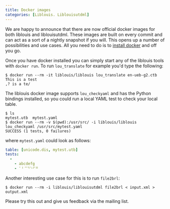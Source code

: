 ```yaml
---
title: Docker images
categories: [Liblouis. Liblouisutdml]
---
```


We are happy to announce that there are now official docker images for
both liblouis and liblouisutdml. These images are built on every
commit and can act as a sort of a nightly snapshot if you will. This
opens up a number of possibilities and use cases. All you need to do
is to [install docker](https://www.docker.com/get-docker) and off you
go.

Once you have docker installed you can simply start any of the
liblouis tools with `docker run`. To run `lou_translate` for example
you'd type the following:

``` console
$ docker run --rm -it liblouis/liblouis lou_translate en-ueb-g2.ctb
This is a test
,? is a te/
```

The liblouis docker image supports `lou_checkyaml` and has the Python
bindings installed, so you could run a local YAML test to check your
local table.

``` console
$ ls
mytest.utb  mytest.yaml
$ docker run --rm -v $(pwd):/usr/src/ -i liblouis/liblouis lou_checkyaml /usr/src/mytest.yaml
SUCCESS (1 tests, 0 failures)
```
where `mytest.yaml` could look as follows:

``` yaml
table: [unicode.dis, mytest.utb]
tests:
  -
    - abcdefg
    - ⠁⠃⠉⠙⠑⠋⠛
```

Another interesting use case for this is to run `file2brl`:
``` console
$ docker run --rm -i liblouis/liblouisutdml file2brl < input.xml > output.xml
```

Please try this out and give us feedback via the mailing list.

